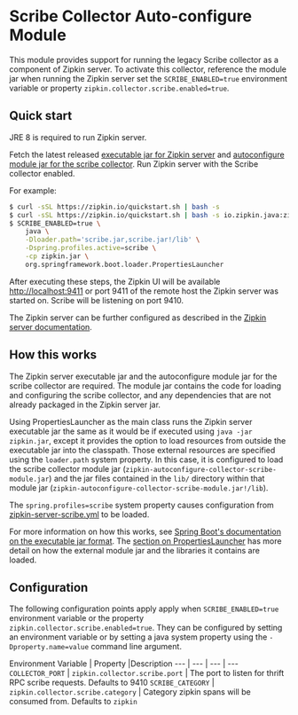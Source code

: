 # Scribe Collector Auto-configure Module

This module provides support for running the legacy Scribe collector as
a component of Zipkin server. To activate this collector, reference the
module jar when running the Zipkin server set the `SCRIBE_ENABLED=true`
environment variable or property `zipkin.collector.scribe.enabled=true`.

## Quick start

JRE 8 is required to run Zipkin server.

Fetch the latest released
[executable jar for Zipkin server](https://search.maven.org/remote_content?g=io.zipkin.java&a=zipkin-server&v=LATEST&c=exec)
and
[autoconfigure module jar for the scribe collector](https://search.maven.org/remote_content?g=io.zipkin.java&a=zipkin-autoconfigure-collector-scribe&v=LATEST&c=module).
Run Zipkin server with the Scribe collector enabled.

For example:

```bash
$ curl -sSL https://zipkin.io/quickstart.sh | bash -s
$ curl -sSL https://zipkin.io/quickstart.sh | bash -s io.zipkin.java:zipkin-autoconfigure-collector-scribe:LATEST:module scribe.jar
$ SCRIBE_ENABLED=true \
    java \
    -Dloader.path='scribe.jar,scribe.jar!/lib' \
    -Dspring.profiles.active=scribe \
    -cp zipkin.jar \
    org.springframework.boot.loader.PropertiesLauncher
```

After executing these steps, the Zipkin UI will be available
[http://localhost:9411](http://localhost:9411) or port 9411 of the remote
host the Zipkin server was started on. Scribe will be listening on port
9410.

The Zipkin server can be further configured as described in the
[Zipkin server documentation](../../zipkin-server/README.md).

## How this works

The Zipkin server executable jar and the autoconfigure module jar for the
scribe collector are required. The module jar contains the code for
loading and configuring the scribe collector, and any dependencies that
are not already packaged in the Zipkin server jar.

Using PropertiesLauncher as the main class runs the Zipkin server
executable jar the same as it would be if executed using `java -jar zipkin.jar`,
except it provides the option to load resources from outside the
executable jar into the classpath. Those external resources are specified
using the `loader.path` system property. In this case, it is configured
to load the scribe collector module jar (`zipkin-autoconfigure-collector-scribe-module.jar`)
and the jar files contained in the `lib/` directory within that module
jar (`zipkin-autoconfigure-collector-scribe-module.jar!/lib`).

The `spring.profiles=scribe` system property causes configuration from
[zipkin-server-scribe.yml](src/main/resources/zipkin-server-scribe.yml)
to be loaded.

For more information on how this works, see [Spring Boot's documentation on the executable jar
format](https://docs.spring.io/spring-boot/docs/current/reference/html/executable-jar.html). The
[section on PropertiesLauncher](https://docs.spring.io/spring-boot/docs/current/reference/html/executable-jar.html#executable-jar-property-launcher-features)
has more detail on how the external module jar and the libraries it contains are loaded.

## Configuration

The following configuration points apply apply when `SCRIBE_ENABLED=true`
environment variable or the property `zipkin.collector.scribe.enabled=true`.
They can be configured by setting an environment variable or by setting
a java system property using the `-Dproperty.name=value` command line
argument.

Environment Variable | Property |Description
--- | --- | --- | ---
`COLLECTOR_PORT` | `zipkin.collector.scribe.port` | The port to listen for thrift RPC scribe requests. Defaults to 9410
`SCRIBE_CATEGORY` | `zipkin.collector.scribe.category` | Category zipkin spans will be consumed from. Defaults to `zipkin`

